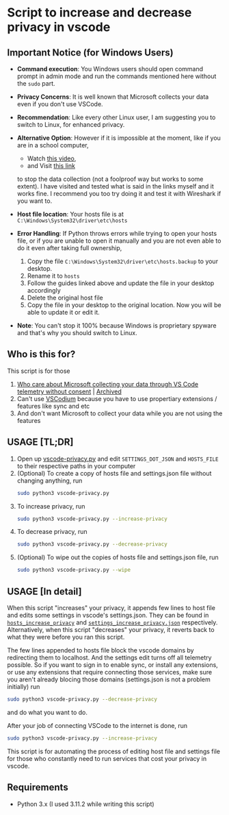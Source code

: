 # Script to increase and decrease privacy in vscode

## Important Notice (for Windows Users)

- **Command execution**: You Windows users should open command prompt in admin mode and run the commands
                         mentioned here without the `sudo` part.
- **Privacy Concerns**: It is well known that Microsoft collects your data even if you don't use VSCode.
- **Recommendation**: Like every other Linux user, I am suggesting you to switch to Linux, for enhanced privacy.
- **Alternative Option**: However if it is impossible at the moment, like if you are in a school computer,
   - Watch [this video](https://www.youtu.be/SvhRXLmsyJ8),
   - and Visit [this link](https://briteccomputers.co.uk/posts/stop-windows-spying-on-you-2/)
   
   to stop the data collection (not a foolproof way but works to some extent).
   I have visited and tested what is said in the links myself and it works fine. I recommend you too try doing it
   and test it with Wireshark if you want to.
- **Host file location**: Your hosts file is at `C:\Windows\System32\driver\etc\hosts`
- **Error Handling**: If Python throws errors while trying to open your hosts file, or if you are unable to
   open it manually and you are not even able to do it even after taking full ownership,
   1. Copy the file `C:\Windows\System32\driver\etc\hosts.backup` to your desktop.
   2. Rename it to `hosts`
   3. Follow the guides linked above and update the file in your desktop accordingly
   4. Delete the original host file
   5. Copy the file in your desktop to the original location. Now you will be able to update it or edit it.
- **Note**: You can't stop it 100% because Windows is proprietary spyware and that's why you should switch to Linux.


## Who is this for?
This script is for those
1. [Who care about Microsoft collecting your data through VS Code telemetry without consent](https://www.roboleary.net/tools/2022/04/20/vscode-telemetry.html) | [Archived](https://web.archive.org/web/20240117122417/https://www.roboleary.net/tools/2022/04/20/vscode-telemetry.html)
2. Can't use [VSCodium](https://vscodium.com/) because you have to use propertiary extensions / features like sync and etc
3. And don't want Microsoft to collect your data while you are not using the features


## USAGE [TL;DR]

1. Open up [vscode-privacy.py](./vscode-privacy.py) and edit `SETTINGS_DOT_JSON` and `HOSTS_FILE` to their respective paths in your computer
2. (Optional) To create a copy of hosts file and settings.json file without changing anything, run
   ```sh
   sudo python3 vscode-privacy.py
   ```
3. To increase privacy, run
   ```sh
   sudo python3 vscode-privacy.py --increase-privacy
   ```
4. To decrease privacy, run
   ```sh
   sudo python3 vscode-privacy.py --decrease-privacy
   ```
5. (Optional) To wipe out the copies of hosts file and settings.json file, run
   ```sh
   sudo python3 vscode-privacy.py --wipe
   ```

## USAGE [In detail]

When this script "increases" your privacy, it appends few lines to host file and
edits some settings in vscode's settings.json. They can be found in [`hosts_increase_privacy`](./assets/hosts_increase_privacy)
and [`settings_increase_privacy.json`](./assets/setting_increase_privacy.json)
respectively. Alternatively, when this script "decreases" your privacy, it reverts
back to what they were before you ran this script. 

The few lines appended to hosts file block the vscode domains by redirecting them
to localhost. And the settings edit turns off all telemetry possible. So if you
want to sign in to enable sync, or install any extensions, or use any extensions
that require connecting those services, make sure you aren't already blocing those
domains (settings.json is not a problem initially) run
```sh
sudo python3 vscode-privacy.py --decrease-privacy
```
and do what you want to do.

After your job of connecting VSCode to the internet is done, run
```sh
sudo python3 vscode-privacy.py --increase-privacy
```

This script is for automating the process of editing host file and settings file
for those who constantly need to run services that cost your privacy in vscode.

## Requirements

- Python 3.x (I used 3.11.2 while writing this script)
